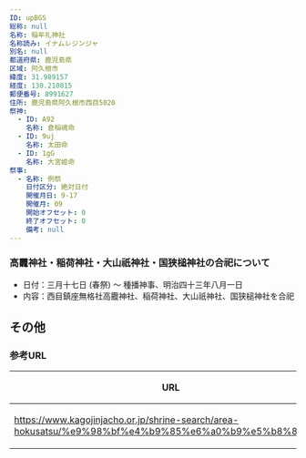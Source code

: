 ```yaml
---
ID: upBGS
総称: null
名称: 稲牟礼神社
名称読み: イナムレジンジャ
別名: null
都道府県: 鹿児島県
区域: 阿久根市
緯度: 31.989157
経度: 130.210815
郵便番号: 8991627
住所: 鹿児島県阿久根市西目5020
祭神:
  - ID: A92
    名称: 倉稲魂命
  - ID: 9uj
    名称: 太田命
  - ID: 1gG
    名称: 大宮姫命
祭事:
  - 名称: 例祭
    日付区分: 絶対日付
    開催月日: 9-17
    開催月: 09
    開始オフセット: 0
    終了オフセット: 0
    備考: null
---
```


### 高龗神社・稲荷神社・大山祇神社・国狭槌神社の合祀について

- 日付：三月十七日 (春祭) ～ 種播神事、明治四十三年八月一日
- 内容：西目鎮座無格社高龗神社、稲荷神社、大山祇神社、国狭槌神社を合祀

## その他

### 参考URL

| URL                                                                                                   | 説明   |
| ----------------------------------------------------------------------------------------------------- | ------ |
| https://www.kagojinjacho.or.jp/shrine-search/area-hokusatsu/%e9%98%bf%e4%b9%85%e6%a0%b9%e5%b8%82/370/ | 神社庁 |
